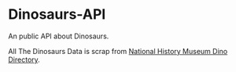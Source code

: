 # Dinosaurs-API
An public API about Dinosaurs.

All The Dinosaurs Data is scrap from [National History Museum Dino Directory](https://www.nhm.ac.uk/discover/dino-directory.html).
